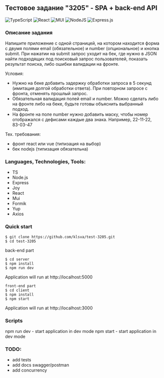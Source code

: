 ## Тестовое задание "3205" - SPA + back-end API

![TypeScript](https://img.shields.io/badge/typescript-%23007ACC.svg?style=for-the-badge&logo=typescript&logoColor=white) ![React](https://img.shields.io/badge/react-%2320232a.svg?style=for-the-badge&logo=react&logoColor=%2361DAFB) ![MUI](https://img.shields.io/badge/MUI-%230081CB.svg?style=for-the-badge&logo=mui&logoColor=white) ![NodeJS](https://img.shields.io/badge/node.js-6DA55F?style=for-the-badge&logo=node.js&logoColor=white) ![Express.js](https://img.shields.io/badge/express.js-%23404d59.svg?style=for-the-badge&logo=express&logoColor=%2361DAFB)

### Описание задания
Напишите приложение с одной страницей, на котором находится форма с двумя полями email (обязательное) и number (опциональное) и кнопка submit.
При нажатии на submit запрос уходит на бек, где нужно в JSON найти подходящих под поисковый запрос пользователей, показать результат поиска, либо ошибки валидации на фронте.

Условия:
* Нужно на беке добавить задержку обработки запроса в 5 секунд (имитация долгой обработки ответа). При повторном запросе с фронта, отменять прошлый запрос.
* Обязательная валидация полей email и number. Можно сделать либо на фронте либо на беке, будьте готовы объяснить выбранный подход.
* На фронте на поле number нужно добавить маску, чтобы номер отображался с дефисами каждые два знака. Например, 22-11-22, 83-03-47

Тех. требования:
* фронт react или vue (типизация на выбор)
* бек nodejs (типизация обязательна)

### Languages, Technologies, Tools:
* TS
* Node.js
* Express
* Joy
* React
* Mui
* Formik
* Yup
* Axios

### Quick start

```
$ git clone https://github.com/klsva/test-3205.git
$ cd test-3205
```
back-end part

```
$ cd server
$ npm install
$ npm run dev
```
Application will run at http://localhost:5000
```
front-end part 
$ cd client
$ npm install
$ npm start
```
Application will run at http://localhost:3000

### Scripts
npm run dev - start application in dev mode
npm start - start application in dev mode

### TODO:
* add tests
* add docs swagger/postman
* add concurrency